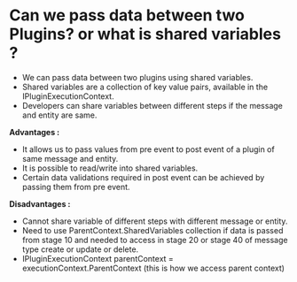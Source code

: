 # Can we pass data between two Plugins? or what is shared variables ?

- We can pass data between two plugins using shared variables.
- Shared variables are a collection of key value pairs, available in the IPluginExecutionContext.
- Developers can share variables between different steps if the message and entity are same.

**Advantages :**
- It allows us to pass values from pre event to post event of a plugin of same message and entity.
- It is possible to read/write into shared variables.
- Certain data validations required in post event can be achieved by passing them from pre event.

**Disadvantages :**
- Cannot share variable of different steps with different message or entity.
- Need to use ParentContext.SharedVariables collection if data is passed from stage 10 and needed to access in stage 20 or stage 40 of message type create or update or delete.
- IPluginExecutionContext parentContext = executionContext.ParentContext (this is how we access parent context)
